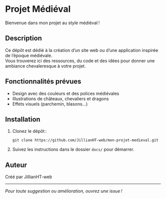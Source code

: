 # Projet Médiéval

Bienvenue dans mon projet au style médiéval !

## Description

Ce dépôt est dédié à la création d’un site web ou d’une application inspirée de l’époque médiévale.  
Vous trouverez ici des ressources, du code et des idées pour donner une ambiance chevaleresque à votre projet.

## Fonctionnalités prévues

- Design avec des couleurs et des polices médiévales
- Illustrations de châteaux, chevaliers et dragons
- Effets visuels (parchemin, blasons…)

## Installation

1. Clonez le dépôt :  
   ```
   git clone https://github.com/JillianHT-web/mon-projet-medieval.git
   ```
2. Suivez les instructions dans le dossier `docs/` pour démarrer.

## Auteur

Créé par JillianHT-web

---

*Pour toute suggestion ou amélioration, ouvrez une issue !*
